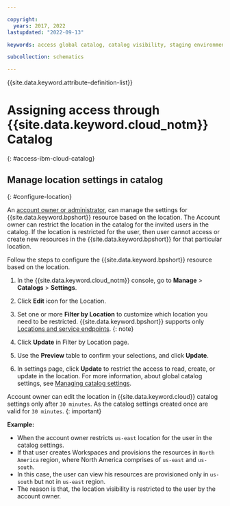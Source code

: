 ```yaml
---

copyright: 
  years: 2017, 2022
lastupdated: "2022-09-13"

keywords: access global catalog, catalog visibility, staging environment

subcollection: schematics

---
```


{{site.data.keyword.attribute-definition-list}}


# Assigning access through {{site.data.keyword.cloud_notm}} Catalog
{: #access-ibm-cloud-catalog}

## Manage location settings in catalog
{: #configure-location}

An [account owner or administrator](/docs/account?topic=account-account-services#catalog-management-account-management), can manage the settings for {{site.data.keyword.bpshort}} resource based on the location. The Account owner can restrict the location in the catalog for the invited users in the catalog. If the location is restricted for the user, then user cannot access or create new resources in the {{site.data.keyword.bpshort}} for that particular location.

Follow the steps to configure the {{site.data.keyword.bpshort}} resource based on the location.

1. In the {{site.data.keyword.cloud_notm}} console, go to **Manage** > **Catalogs** > **Settings**. 
2. Click **Edit** icon for the Location.
3. Set one or more **Filter by Location** to customize which location you need to be restricted. 
   {{site.data.keyword.bpshort}} supports only [Locations and service endpoints](/docs/schematics?topic=schematics-locations).
   {: note}

4. Click **Update** in Filter by Location page.
5. Use the **Preview** table to confirm your selections, and click **Update**.
6. In settings page, click **Update** to restrict the access to read, create, or update in the location. For more information,  about global catalog settings, see [Managing catalog settings](/docs/account?topic=account-filter-account).

Account owner can edit the location in {{site.data.keyword.cloud}} catalog settings only after `30 minutes`. As the catalog settings created once are valid for `30 minutes`.
{: important}

**Example:**

- When the account owner restricts `us-east` location for the user in the catalog settings. 
- If that user creates Workspaces and provisions the resources in `North America` region, where North America comprises of `us-east` and `us-south`. 
- In this case, the user can view his resources are provisioned only in `us-south` but not in `us-east` region. 
- The reason is that, the location visibility is restricted to the user by the account owner.





